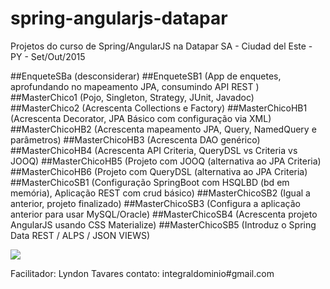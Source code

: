 # spring-angularjs-datapar
Projetos do curso de Spring/AngularJS na Datapar SA - Ciudad del Este - PY - Set/Out/2015

##EnqueteSBa (desconsiderar)
##EnqueteSB1 (App de enquetes, aprofundando no mapeamento JPA, consumindo API REST )
##MasterChico1  (Pojo,  Singleton, Strategy, JUnit, Javadoc)
##MasterChico2  (Acrescenta Collections e Factory)
##MasterChicoHB1 (Acrescenta Decorator, JPA Básico com configuração via XML) 
##MasterChicoHB2 (Acrescenta mapeamento JPA, Query, NamedQuery e parâmetros)
##MasterChicoHB3 (Acrescenta DAO genérico)
##MasterChicoHB4 (Acrescenta API Criteria, QueryDSL vs Criteria vs JOOQ)
##MasterChicoHB5 (Projeto com JOOQ (alternativa ao JPA Criteria)
##MasterChicoHB6 (Projeto com QueryDSL (alternativa ao JPA Criteria)
##MasterChicoSB1 (Configuração SpringBoot com HSQLBD (bd em memória), Aplicação REST com crud básico)
##MasterChicoSB2 (Igual a anterior, projeto finalizado)
##MasterChicoSB3 (Configura a aplicação anterior para usar MySQL/Oracle)
##MasterChicoSB4 (Acrescenta projeto AngularJS usando CSS Materialize)
##MasterChicoSB5 (Introduz o Spring Data REST / ALPS / JSON VIEWS)

![](http://lyndontavares.github.io/images/2015-10-05_22-32-14.png)

Facilitador: Lyndon Tavares
contato: integraldominio#gmail.com
